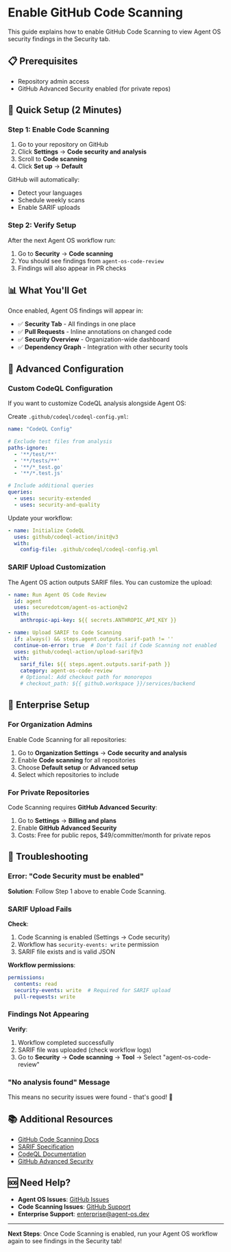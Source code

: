 # Enable GitHub Code Scanning

This guide explains how to enable GitHub Code Scanning to view Agent OS security findings in the Security tab.

## 📋 Prerequisites

- Repository admin access
- GitHub Advanced Security enabled (for private repos)

## 🚀 Quick Setup (2 Minutes)

### Step 1: Enable Code Scanning

1. Go to your repository on GitHub
2. Click **Settings** → **Code security and analysis**
3. Scroll to **Code scanning**
4. Click **Set up** → **Default**

GitHub will automatically:
- Detect your languages
- Schedule weekly scans
- Enable SARIF uploads

### Step 2: Verify Setup

After the next Agent OS workflow run:

1. Go to **Security** → **Code scanning**
2. You should see findings from `agent-os-code-review`
3. Findings will also appear in PR checks

## 📊 What You'll Get

Once enabled, Agent OS findings will appear in:

- ✅ **Security Tab** - All findings in one place
- ✅ **Pull Requests** - Inline annotations on changed code
- ✅ **Security Overview** - Organization-wide dashboard
- ✅ **Dependency Graph** - Integration with other security tools

## 🔧 Advanced Configuration

### Custom CodeQL Configuration

If you want to customize CodeQL analysis alongside Agent OS:

Create `.github/codeql/codeql-config.yml`:

```yaml
name: "CodeQL Config"

# Exclude test files from analysis
paths-ignore:
  - '**/test/**'
  - '**/tests/**'
  - '**/*_test.go'
  - '**/*.test.js'

# Include additional queries
queries:
  - uses: security-extended
  - uses: security-and-quality
```

Update your workflow:

```yaml
- name: Initialize CodeQL
  uses: github/codeql-action/init@v3
  with:
    config-file: .github/codeql/codeql-config.yml
```

### SARIF Upload Customization

The Agent OS action outputs SARIF files. You can customize the upload:

```yaml
- name: Run Agent OS Code Review
  id: agent
  uses: securedotcom/agent-os-action@v2
  with:
    anthropic-api-key: ${{ secrets.ANTHROPIC_API_KEY }}

- name: Upload SARIF to Code Scanning
  if: always() && steps.agent.outputs.sarif-path != ''
  continue-on-error: true  # Don't fail if Code Scanning not enabled
  uses: github/codeql-action/upload-sarif@v3
  with:
    sarif_file: ${{ steps.agent.outputs.sarif-path }}
    category: agent-os-code-review
    # Optional: Add checkout path for monorepos
    # checkout_path: ${{ github.workspace }}/services/backend
```

## 🏢 Enterprise Setup

### For Organization Admins

Enable Code Scanning for all repositories:

1. Go to **Organization Settings** → **Code security and analysis**
2. Enable **Code scanning** for all repositories
3. Choose **Default setup** or **Advanced setup**
4. Select which repositories to include

### For Private Repositories

Code Scanning requires **GitHub Advanced Security**:

1. Go to **Settings** → **Billing and plans**
2. Enable **GitHub Advanced Security**
3. Costs: Free for public repos, $49/committer/month for private repos

## 🐛 Troubleshooting

### Error: "Code Security must be enabled"

**Solution**: Follow Step 1 above to enable Code Scanning.

### SARIF Upload Fails

**Check**:
1. Code Scanning is enabled (Settings → Code security)
2. Workflow has `security-events: write` permission
3. SARIF file exists and is valid JSON

**Workflow permissions**:
```yaml
permissions:
  contents: read
  security-events: write  # Required for SARIF upload
  pull-requests: write
```

### Findings Not Appearing

**Verify**:
1. Workflow completed successfully
2. SARIF file was uploaded (check workflow logs)
3. Go to **Security** → **Code scanning** → **Tool** → Select "agent-os-code-review"

### "No analysis found" Message

This means no security issues were found - that's good! 🎉

## 📚 Additional Resources

- [GitHub Code Scanning Docs](https://docs.github.com/en/code-security/code-scanning)
- [SARIF Specification](https://sarifweb.azurewebsites.net/)
- [CodeQL Documentation](https://codeql.github.com/docs/)
- [GitHub Advanced Security](https://docs.github.com/en/get-started/learning-about-github/about-github-advanced-security)

## 🆘 Need Help?

- **Agent OS Issues**: [GitHub Issues](https://github.com/securedotcom/agent-os-action/issues)
- **Code Scanning Issues**: [GitHub Support](https://support.github.com/)
- **Enterprise Support**: enterprise@agent-os.dev

---

**Next Steps**: Once Code Scanning is enabled, run your Agent OS workflow again to see findings in the Security tab!

